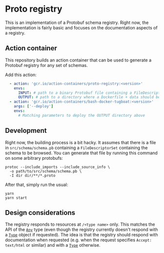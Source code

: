 # Proto registry

This is an implementation of a Protobuf schema registry.  Right now, the implementation is fairly
basic and focuses on the documentation aspects of a registry.

## Action container

This repository builds an action container that can be used to generate a Protobuf registry for any
set of schemas.

Add this action:

```yaml
  - action: 'gcr.io/action-containers/proto-registry:<version>'
    envs:
      INPUT: # path to a binary Protobuf file containing a FileDescriptorSet
      OUTPUT: # path to a directory where a Dockerfile + data should be put
  - action: 'gcr.io/action-containers/bash-docker-tugboat:<version>'
    args: ['--deploy']
    envs:
      # Matching parameters to deploy the OUTPUT directory above
```

## Development

Right now, the building process is a bit hacky.  It assumes that there is a file in
`src/schema/schema.pb` containing a `FileDescriptorSet` containing the schema to be browsed.  You
can generate that file by running this command on some arbitrary protobufs:

    protoc --include_imports --include_source_info \
      -o path/to/src/schema/schema.pb \
      -I dir dir/**/*.proto

After that, simply run the usual:

    yarn
    yarn start

## Design considerations

The registry responds to resources at `/<type name>` only.  This matches the API of the
[`Any`][Any] type (even though the registry currently doesn't respond with a [`Type`][Type] object
if requested).  The idea is that the registry should respond with documentation when requested (e.g.
when the request specifies `Accept: text/html` or similar) and with a [`Type`][Type] otherwise.

[Any]: https://developers.google.com/protocol-buffers/docs/reference/google.protobuf#google.protobuf.Any
[Type]: https://developers.google.com/protocol-buffers/docs/reference/google.protobuf#google.protobuf.Type
